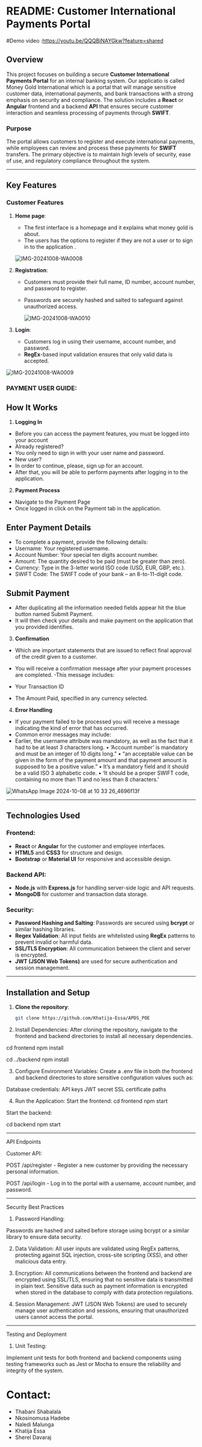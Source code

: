 # README: Customer International Payments Portal

#Demo video :https://youtu.be/QQQBiNAYGkw?feature=shared 

## Overview

This project focuses on building a secure **Customer International Payments Portal** for an internal banking system. Our applicatio  is called Money Gold International which is a  portal that  will manage sensitive customer data, international payments, and bank transactions with a strong emphasis on security and compliance. The solution includes a **React** or **Angular** frontend and a backend **API** that ensures secure customer interaction and seamless processing of payments through **SWIFT**.

### Purpose

The portal allows customers to register and execute international payments, while employees can review and process these payments for **SWIFT** transfers. The primary objective is to maintain high levels of security, ease of use, and regulatory compliance throughout the system.

---

## Key Features

### Customer Features

1. **Home page**:
   - The first interface is a homepage and it explains what money gold is about.
   - The users has the options to register if they are not a user or to sign in to the application .
     
   ![IMG-20241008-WA0008](https://github.com/user-attachments/assets/642c5899-3d51-41d8-8962-66ddf1193923)


2. **Registration**:
   - Customers must provide their full name, ID number, account number, and password to register.
   - Passwords are securely hashed and salted to safeguard against unauthorized access.
     
     ![IMG-20241008-WA0010](https://github.com/user-attachments/assets/fbe11206-b546-459d-be31-3afe64302f1a)


3. **Login**:
   - Customers log in using their username, account number, and password.
   - **RegEx**-based input validation ensures that only valid data is accepted.
     
![IMG-20241008-WA0009](https://github.com/user-attachments/assets/adbf0f88-8764-481e-974e-ad45242cd149)

### PAYMENT USER GUIDE:
## How It Works
1. **Logging In**
- Before you can access the payment features, you must be logged into your account
- Already registered? 
- You only need to sign in with your user name and password.
- New user?
- In order to continue, please, sign up for an account.
- After that, you will be able to perform payments after logging in to the application.

2. **Payment Process**
- Navigate to the Payment Page
- Once logged in click on the Payment tab in the application.

## Enter Payment Details
- To complete a payment, provide the following details:
- Username: Your registered username.
- Account Number: Your special ten digits account number.
- Amount: The quantity desired to be paid (must be greater than zero).
- Currency: Type in the 3-letter world ISO code (USD, EUR, GBP, etc.).
- SWIFT Code: The SWIFT code of your bank – an 8-to-11-digit code.

## Submit Payment
- After duplicating all the information needed fields appear hit the blue button named Submit Payment.
- It will then check your details and make payment on the application that you provided identifies.

3. **Confirmation** 
- Which are important statements that are issued to reflect final approval of the credit given to a customer.
- You will receive a confirmation message after your payment processes are completed.
-This message includes:

- Your Transaction ID
- The Amount Paid, specified in any currency selected.

4. **Error Handling**
- If your payment failed to be processed you will receive a message indicating the kind of error that has occurred. 
- Common error messages may include:
- Earlier, the username attribute was mandatory, as well as the fact that it had to be at least 3 characters long.
•	‘Account number’ is mandatory and must be an integer of 10 digits long.”
•	“an acceptable value can be given in the form of the payment amount and that payment amount is supposed to be a positive value.”
•	It’s a mandatory field and it should be a valid ISO 3 alphabetic code.
•	‘It should be a proper SWIFT code, containing no more than 11 and no less than 8 characters.’

![WhatsApp Image 2024-10-08 at 10 33 26_4696f13f](https://github.com/user-attachments/assets/3f1dea6e-fec2-43df-a31a-ccf5de05b5ad)

---

## Technologies Used

### Frontend:
- **React** or **Angular** for the customer and employee interfaces.
- **HTML5** and **CSS3** for structure and design.
- **Bootstrap** or **Material UI** for responsive and accessible design.

### Backend API:
- **Node.js** with **Express.js** for handling server-side logic and API requests.
- **MongoDB** for customer and transaction data storage.

### Security:
- **Password Hashing and Salting**: Passwords are secured using **bcrypt** or similar hashing libraries.
- **Regex Validation**: All input fields are whitelisted using **RegEx** patterns to prevent invalid or harmful data.
- **SSL/TLS Encryption**: All communication between the client and server is encrypted.
- **JWT (JSON Web Tokens)** are used for secure authentication and session management.

---

## Installation and Setup

1. **Clone the repository**:
   ```bash
   git clone https://github.com/Khatija-Essa/APDS_POE


2. Install Dependencies: After cloning the repository, navigate to the frontend and backend directories to install all necessary dependencies.

cd frontend
npm install

cd ../backend
npm install


3. Configure Environment Variables: Create a .env file in both the frontend and backend directories to store sensitive configuration values such as:

Database credentials:
API keys
JWT secret
SSL certificate paths


4. Run the Application:
Start the frontend:
cd frontend
npm start

Start the backend:

cd backend
npm start

---

API Endpoints

Customer API:

POST /api/register - Register a new customer by providing the necessary personal information.

POST /api/login - Log in to the portal with a username, account number, and password.

---

Security Best Practices

1. Password Handling:

Passwords are hashed and salted before storage using bcrypt or a similar library to ensure data security.

2. Data Validation:
All user inputs are validated using RegEx patterns, protecting against SQL injection, cross-site scripting (XSS), and other malicious data entry.

3. Encryption:
All communications between the frontend and backend are encrypted using SSL/TLS, ensuring that no sensitive data is transmitted in plain text.
Sensitive data such as payment information is encrypted when stored in the database to comply with data protection regulations.

4. Session Management:
JWT (JSON Web Tokens) are used to securely manage user authentication and sessions, ensuring that unauthorized users cannot access the portal.


---

Testing and Deployment

1. Unit Testing:

Implement unit tests for both frontend and backend components using testing frameworks such as Jest or Mocha to ensure the reliability and integrity of the system.



# Contact:
- Thabani Shabalala
- Nkosinomusa Hadebe
- Naledi Malunga
- Khatija Essa
- Sherel Davaraj


